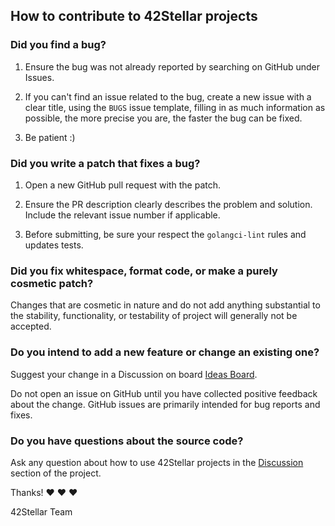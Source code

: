 
## How to contribute to 42Stellar projects

### Did you find a bug?

1. Ensure the bug was not already reported by searching on GitHub under Issues.

2. If you can't find an issue related to the bug, create a new issue with a clear title, using the `BUGS` issue template, filling in as much information as possible, the more precise you are, the faster the bug can be fixed.

3. Be patient :) 

### Did you write a patch that fixes a bug?
1. Open a new GitHub pull request with the patch.

2. Ensure the PR description clearly describes the problem and solution. Include the relevant issue number if applicable.

3. Before submitting, be sure your respect the `golangci-lint` rules and updates tests.

### Did you fix whitespace, format code, or make a purely cosmetic patch?
Changes that are cosmetic in nature and do not add anything substantial to the stability, functionality, or testability of project will generally not be accepted.

### Do you intend to add a new feature or change an existing one?
Suggest your change in a Discussion on board [Ideas Board](https://github.com/42Stellar/webhooks/discussions/categories/ideas).

Do not open an issue on GitHub until you have collected positive feedback about the change. GitHub issues are primarily intended for bug reports and fixes.

### Do you have questions about the source code?
Ask any question about how to use 42Stellar projects in the [Discussion](https://github.com/42Stellar/webhooks/discussions) section of the project.

Thanks! ❤️ ❤️ ❤️

42Stellar Team
